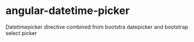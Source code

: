 # angular-datetime-picker
Datetimepicker directive combined from bootstra datepicker and bootstrap select picker
